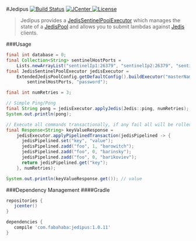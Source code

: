 #Jedipus [![Build Status](https://travis-ci.org/jamespedwards42/jedipus.svg?branch=master)](https://travis-ci.org/jamespedwards42/jedipus) [![JCenter](https://api.bintray.com/packages/jamespedwards42/libs/jedipus/images/download.svg) ](https://bintray.com/jamespedwards42/libs/jedipus/_latestVersion) [![License](http://img.shields.io/badge/license-Apache--2-blue.svg?style=flat) ](http://www.apache.org/licenses/LICENSE-2.0)

>Jedipus provides a [JedisSentinelPoolExecutor](/jamespedwards42/jedipus/blob/master/src/main/java/com/fabahaba/jedipus/JedisSentinelPoolExecutor.java) which manages the state of a [JedisPool](https://github.com/xetorthio/jedis/wiki/Getting-started#basic-usage-example) and allows you to submit lambdas against [Jedis](https://github.com/xetorthio/jedis) clients.

###Usage
```java
final int database = 0;
final Collection<String> sentinelHostPorts =
    Lists.newArrayList("sentinelIp1:26379", "sentinelIp2:26379", "sentinelIp3:26379");
final JedisSentinelPoolExecutor jedisExecutor =
    ExtendedJedisPoolConfig.getDefaultConfig().buildExecutor("masterName", database,
        sentinelHostPorts, "password");

final int numRetries = 3;

// Simple Ping/Pong
final String pong = jedisExecutor.applyJedis(Jedis::ping, numRetries);
System.out.println(pong);

// Execute all commands transactionally, if any fail all will be rolled back.
final Response<String> keyValueResponse =
    jedisExecutor.applyPipelinedTransaction(jedisPipelined -> {
      jedisPipelined.set("key", "value");
      jedisPipelined.zadd("foo", 1, "barowitch");
      jedisPipelined.zadd("foo", 0, "barinsky");
      jedisPipelined.zadd("foo", 0, "barikoviev");
      return jedisPipelined.get("key");
    }, numRetries);

System.out.println(keyValueResponse.get()); // value
```

###Dependency Management
####Gradle
```groovy
repositories {
   jcenter()
}

dependencies {
   compile 'com.fabahaba:jedipus:1.0.11'
}
```
